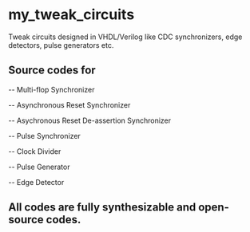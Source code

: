 # my_tweak_circuits
Tweak circuits designed in VHDL/Verilog like CDC synchronizers, edge detectors, pulse generators etc.

Source codes for
----------------
-- Multi-flop Synchronizer

-- Asynchronous Reset Synchronizer

-- Asychronous Reset De-assertion Synchronizer

-- Pulse Synchronizer

-- Clock Divider

-- Pulse Generator

-- Edge Detector


## All codes are fully synthesizable and open-source codes.
